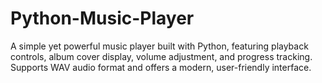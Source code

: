# Python-Music-Player
A simple yet powerful music player built with Python, featuring playback controls, album cover display, volume adjustment, and progress tracking. Supports WAV audio format and offers a modern, user-friendly interface.
